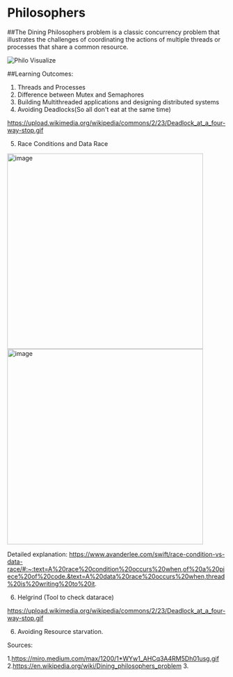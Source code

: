 # Philosophers

##The Dining Philosophers problem is a classic concurrency problem that illustrates the challenges of coordinating the actions of multiple threads or processes that share a common resource.

![Philo Visualize](https://user-images.githubusercontent.com/66947064/209930372-c8fec921-4502-4632-97ed-0ca6ec4bbad5.gif)


##Learning Outcomes:

1. Threads and Processes
2. Difference between Mutex and Semaphores
3. Building Multithreaded applications and designing distributed systems
4. Avoiding Deadlocks(So all don't eat at the same time)

https://upload.wikimedia.org/wikipedia/commons/2/23/Deadlock_at_a_four-way-stop.gif

5. Race Conditions and Data Race

<img width="450" alt="image" src="https://user-images.githubusercontent.com/66947064/209933249-65fbaa48-da7c-41c3-addb-d9614ae496b1.png">


<img width="450" alt="image" src="https://user-images.githubusercontent.com/66947064/209933187-3b843c61-ab69-42db-9afe-6a935e017779.png">


Detailed explanation: 
https://www.avanderlee.com/swift/race-condition-vs-data-race/#:~:text=A%20race%20condition%20occurs%20when,of%20a%20piece%20of%20code.&text=A%20data%20race%20occurs%20when,thread%20is%20writing%20to%20it.


6. Helgrind (Tool to check datarace)

https://upload.wikimedia.org/wikipedia/commons/2/23/Deadlock_at_a_four-way-stop.gif

6. Avoiding Resource starvation.












Sources:

1.https://miro.medium.com/max/1200/1*WYw1_AHCq3A4RM5Dh01usg.gif
2.https://en.wikipedia.org/wiki/Dining_philosophers_problem
3.
